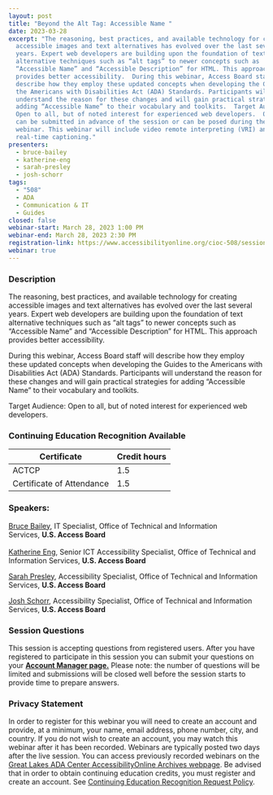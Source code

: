 ```yaml
---
layout: post
title: "Beyond the Alt Tag: Accessible Name "
date: 2023-03-28
excerpt: "The reasoning, best practices, and available technology for creating
  accessible images and text alternatives has evolved over the last several
  years. Expert web developers are building upon the foundation of text
  alternative techniques such as “alt tags” to newer concepts such as
  “Accessible Name” and “Accessible Description” for HTML. This approach
  provides better accessibility.  During this webinar, Access Board staff will
  describe how they employ these updated concepts when developing the Guides to
  the Americans with Disabilities Act (ADA) Standards. Participants will
  understand the reason for these changes and will gain practical strategies for
  adding “Accessible Name” to their vocabulary and toolkits.  Target Audience:
  Open to all, but of noted interest for experienced web developers.  Questions
  can be submitted in advance of the session or can be posed during the live
  webinar. This webinar will include video remote interpreting (VRI) and
  real-time captioning."
presenters:
  - bruce-bailey
  - katherine-eng
  - sarah-presley
  - josh-schorr
tags:
  - "508"
  - ADA
  - Communication & IT
  - Guides
closed: false
webinar-start: March 28, 2023 1:00 PM
webinar-end: March 28, 2023 2:30 PM
registration-link: https://www.accessibilityonline.org/cioc-508/session/?id=111045
webinar: true
---
```

### Description

The reasoning, best practices, and available technology for creating accessible images and text alternatives has evolved over the last several years. Expert web developers are building upon the foundation of text alternative techniques such as “alt tags” to newer concepts such as “Accessible Name” and “Accessible Description” for HTML. This approach provides better accessibility.

During this webinar, Access Board staff will describe how they employ these updated concepts when developing the Guides to the Americans with Disabilities Act (ADA) Standards. Participants will understand the reason for these changes and will gain practical strategies for adding “Accessible Name” to their vocabulary and toolkits.

Target Audience: Open to all, but of noted interest for experienced web developers.

### Continuing Education Recognition Available

| **Certificate**           | **Credit hours** |
| ------------------------- | ---------------- |
| ACTCP                     | 1.5              |
| Certificate of Attendance | 1.5              |

### Speakers:

[Bruce Bailey](https://www.accessibilityonline.org/speakers/speaker.aspx?id=10192&ret=Beyond%20the%20Alt%20Tag:%20Accessible%20Name%C2%A0), IT Specialist, Office of Technical and Information Services, **U.S. Access Board**\
\
[Katherine Eng](https://www.accessibilityonline.org/speakers/speaker.aspx?id=10512&ret=Beyond%20the%20Alt%20Tag:%20Accessible%20Name%C2%A0), Senior ICT Accessibility Specialist, Office of Technical and Information Services, **U.S. Access Board**

[Sarah Presley](https://www.accessibilityonline.org/speakers/speaker.aspx?id=10778&ret=Beyond%20the%20Alt%20Tag:%20Accessible%20Name%C2%A0), Accessibility Specialist, Office of Technical and Information Services, **U.S. Access Board**

[Josh Schorr](https://www.accessibilityonline.org/speakers/speaker.aspx?id=10805&ret=Beyond%20the%20Alt%20Tag:%20Accessible%20Name%C2%A0), Accessibility Specialist, Office of Technical and Information Services, **U.S. Access Board**

### Session Questions

This session is accepting questions from registered users. After you have registered to participate in this session you can submit your questions on your **[Account Manager page.](https://www.accessibilityonline.org/cioc-508/accountManager/18899/session/110879#questions)** Please note: the number of questions will be limited and submissions will be closed well before the session starts to provide time to prepare answers.

### Privacy Statement
In order to register for this webinar you will need to create an account and provide, at a minimum, your name, email address, phone number, city, and country. If you do not wish to create an account, you may watch this webinar after it has been recorded. Webinars are typically posted two days after the live session. You can access previously recorded webinars on the [Great Lakes ADA Center AccessibilityOnline Archives webpage](https://www.accessibilityonline.org/ao/archives/). Be advised that in order to obtain continuing education credits, you must register and create an account. See [Continuing Education Recognition Request Policy](https://www.accessibilityonline.org/continuing-education/CEUDetails.aspx).
